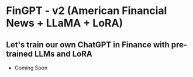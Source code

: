 # FinGPT - v2 (American Financial News + LLaMA + LoRA)
## Let's train our own ChatGPT in Finance with pre-trained LLMs and LoRA

* Coming Soon
